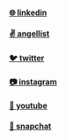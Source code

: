 #### [🌐 linkedin](https://www.linkedin.com/in/arteeh)

#### [✌ angellist](https://angel.co/u/arteeh)

#### [🐦 twitter](https://www.twitter.com/arteehlive)

#### [📷 instagram](https://www.instagram.com/arteehlive)

#### [🎥 youtube](https://www.youtube.com/channel/UCml0vYEmvmLs0Splgtj4D5g/)

#### [👻 snapchat](https://www.snapchat.com/add/arteehlive)
